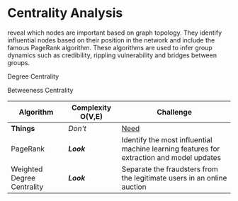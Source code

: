 # Centrality Analysis 
   reveal which nodes are important based on graph topology. They identify influential nodes based on their position 
   in the network and include the famous PageRank algorithm. These algorithms are used to infer group dynamics 
   such as credibility, rippling vulnerability and bridges between groups.
 
   Degree Centrality 
   
   Betweeness Centrality 
   
   Algorithm | Complexity O(V,E) | Challenge
--- | --- | ---
**Things** | _Don't_ | [Need](http://makeuseof.com)
PageRank | *__Look__* | Identify the most influential machine learning features for extraction and model updates
Weighted Degree Centrality | *__Look__* | Separate the fraudsters from the legitimate users in an online auction
